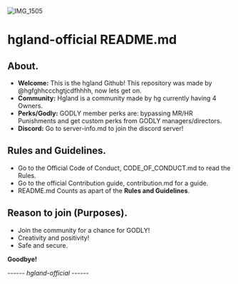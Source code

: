 ![IMG_1505](https://github.com/user-attachments/assets/2de3cbb9-d410-423e-8b90-6814690b8c62)
# hgland-official README.md

## About.
- **Welcome:** This is the hgland Github! This repository was made by @hgfghhccchgtjcdfhhhh, now lets get on.
- **Community:** Hgland is a community made by hg currently having 4 Owners.
- **Perks/Godly:** GODLY member perks are: bypassing MR/HR Punishments and get custom perks from GODLY managers/directors.
- **Discord:** Go to server-info.md to join the discord server!

## Rules and Guidelines.
- Go to the Official Code of Conduct, CODE_OF_CONDUCT.md to read the Rules.
- Go to the official Contribution guide, contribution.md for a guide.
- README.md Counts as apart of the **Rules and Guidelines**.

## Reason to join (Purposes).
- Join the community for a chance for GODLY!
- Creativity and positivity!
- Safe and secure.

**Goodbye!**

*------ hgland-official ------*
